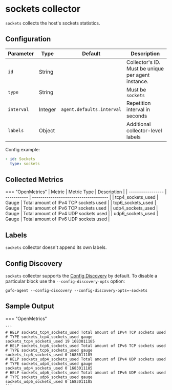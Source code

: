 # sockets collector

`sockets` collects the host's sockets statistics.

## Configuration

| Parameter  | Type    | Default                   | Description                                        |
| ---------- | ------- | ------------------------- | -------------------------------------------------- |
| `id`       | String  |                           | Collector's ID. Must be unique per agent instance. |
| `type`     | String  |                           | Must be `sockets`                                  |
| `interval` | Integer | `agent.defaults.interval` | Repetition interval in seconds                     |
| `labels`   | Object  |                           | Additional collector-level labels                  |

Config example:

``` yaml
- id: Sockets
  type: sockets
```

## Collected Metrics

=== "OpenMetrics"
  | Metric            | Metric Type | Description                           |
  | ----------------- | ----------- | ------------------------------------- |
  | tcp4_sockets_used | Gauge       | Total amount of IPv4 TCP sockets used |
  | tcp6_sockets_used | Gauge       | Total amount of IPv6 TCP sockets used |
  | udp4_sockets_used | Gauge       | Total amount of IPv4 UDP sockets used |
  | udp6_sockets_used | Gauge       | Total amount of IPv6 UDP sockets used |

## Labels

`sockets` collector doesn't append its own labels.

## Config Discovery

`sockets` collector supports the [Config Discovery](../config_discovery.md) by default.
To disable a particular block use the `--config-discovery-opts` option:

``` shell
gufo-agent --config-discovery --config-discovery-opts=-sockets
```

## Sample Output

=== "OpenMetrics"

    ```
    # HELP sockets_tcp4_sockets_used Total amount of IPv4 TCP sockets used
    # TYPE sockets_tcp4_sockets_used gauge
    sockets_tcp4_sockets_used 19 1683011185
    # HELP sockets_tcp6_sockets_used Total amount of IPv6 TCP sockets used
    # TYPE sockets_tcp6_sockets_used gauge
    sockets_tcp6_sockets_used 0 1683011185
    # HELP sockets_udp4_sockets_used Total amount of IPv4 UDP sockets used
    # TYPE sockets_udp4_sockets_used gauge
    sockets_udp4_sockets_used 0 1683011185
    # HELP sockets_udp6_sockets_used Total amount of IPv6 UDP sockets used
    # TYPE sockets_udp6_sockets_used gauge
    sockets_udp6_sockets_used 0 1683011185    
    ```